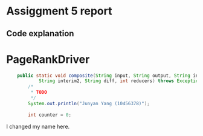 
# Assiggment 5 report


## Code explanation

# PageRankDriver

```java
	public static void composite(String input, String output, String interim1,
			String interim2, String diff, int reducers) throws Exception {
		/*
		 * TODO 
		 */
		System.out.println("Junyan Yang (10456378)");
		
		int counter = 0;
```

I changed my name here. 
